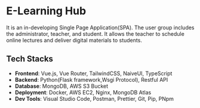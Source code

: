 # E-Learning Hub
It is an in-developing Single Page Application(SPA). The user group includes the
administrator, teacher, and student. It allows the teacher to schedule online lectures and deliver digital
materials to students.

## Tech Stacks
- **Frontend**: Vue.js, Vue Router, TailwindCSS, NaiveUI, TypeScript 
- **Backend**: Python(Flask framework,Wsgi Protocol), Restful API 
- **Database**: MongoDB, AWS S3 Bucket 
- **Deployment**: Docker, AWS EC2, Nginx, MongoDB Atlas 
- **Dev Tools**: Visual Studio Code, Postman, Prettier, Git, Pip, PNpm
